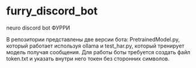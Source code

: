 # furry_discord_bot
neuro discord bot
ФУРРИ

В репозитории представлены две версии бота: PretrainedModel.py, который работает используя ollama и test_har.py, который тренирует модель получая сообщения.
Для работы боты требуется создать файл token.txt и указать внутри него токен без сторонних символов.